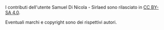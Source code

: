 I contributi dell'utente Samuel Di Nicola - Sirlaed sono rilasciato in [CC BY-SA 4.0](https://creativecommons.org/licenses/by-sa/4.0/deed.it).

Eventuali marchi e copyright sono dei rispettivi autori.